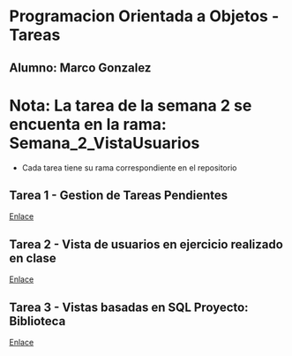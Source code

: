 ﻿# Programacion Orientada a Objetos - Tareas
## Alumno: Marco Gonzalez
# Nota: La tarea de la semana 2 se encuenta en la rama: Semana_2_VistaUsuarios
 - Cada tarea tiene su rama correspondiente en el repositorio
## Tarea 1 - Gestion de Tareas Pendientes
<a href="https://github.com/Marco-Gonzalez26/Programacion_Orientada_A_Objetos/tree/Semana_1_GestionTareasPendientes">Enlace</a>

## Tarea 2 - Vista de usuarios en ejercicio realizado en clase
<a href="https://github.com/Marco-Gonzalez26/Programacion_Orientada_A_Objetos/tree/Semana_2_VistaUsuarios">Enlace</a>

## Tarea 3 - Vistas basadas en SQL Proyecto: Biblioteca
<a href="https://github.com/Marco-Gonzalez26/Programacion_Orientada_A_Objetos/tree/Semana-3/Biblioteca">Enlace</a>

